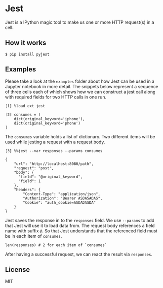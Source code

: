 # Jest

Jest is a IPython magic tool to make us one or more HTTP request(s) in a cell.

## How it works

```
$ pip install pyjest
```

## Examples

Please take a look at the `examples` folder about how Jest can be used in a Jupyter notebook in more detail. The snippets below represent a sequence of three cells each of which shows how we can construct a jest call along with required fields for two HTTP calls in one run.   

```
[1] %load_ext jest

[2] consumes = [
    dict(original_keyword='iphone'),
    dict(original_keyword='phone')
]
```

The `consumes` variable holds a list of dictionary. Two different items will be used while jesting a request with a request body.  

```
[3] %%jest --var responses --params consumes 

{
    "url": "http://localhost:8080/path",
    "request": "post",
    "body": {
      "field": "@original_keyword",
      "field": 1
    },
    "headers": {
        "Content-Type": "application/json", 
        "Authorization": "Bearer ASDASADAS",
        "Cookie": "auth_cookie=ASDADASDA"
    }
}
```

Jest saves the response in to the `responses` field. We use `--params` to add that Jest will use it to load data from. The request body references a field name with suffix `@`. So that Jest understands that the referenced field must be in each item of `consumes`. 

```
len(responses) # 2 for each item of `consumes`
```

After having a successful request, we can react the result via `responses`.

## License

MIT
